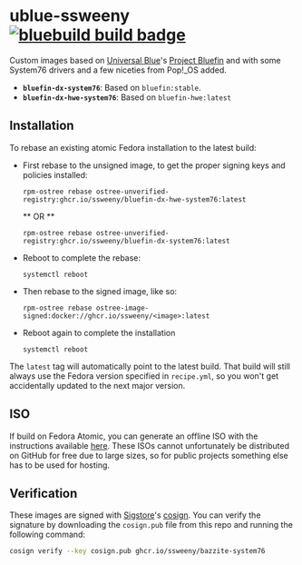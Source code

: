 # ublue-ssweeny &nbsp; [![bluebuild build badge](https://github.com/ssweeny/ublue-ssweeny/actions/workflows/build.yml/badge.svg)](https://github.com/ssweeny/ublue-ssweeny/actions/workflows/build.yml)
Custom images based on [Universal Blue](https://universal-blue.org/)'s [Project Bluefin](https://projectbluefin.io/) and with some System76 drivers and a few niceties from Pop!_OS added.

* **`bluefin-dx-system76`**: Based on `bluefin:stable`.
* **`bluefin-dx-hwe-system76`**: Based on `bluefin-hwe:latest`

## Installation

To rebase an existing atomic Fedora installation to the latest build:

- First rebase to the unsigned image, to get the proper signing keys and policies installed:
  ```
  rpm-ostree rebase ostree-unverified-registry:ghcr.io/ssweeny/bluefin-dx-hwe-system76:latest
  ```
  ** OR **
  ```
  rpm-ostree rebase ostree-unverified-registry:ghcr.io/ssweeny/bluefin-dx-system76:latest
  ```
- Reboot to complete the rebase:
  ```
  systemctl reboot
  ```
- Then rebase to the signed image, like so:
  ```
  rpm-ostree rebase ostree-image-signed:docker://ghcr.io/ssweeny/<image>:latest
  ```
- Reboot again to complete the installation
  ```
  systemctl reboot
  ```

The `latest` tag will automatically point to the latest build. That build will still always use the Fedora version specified in `recipe.yml`, so you won't get accidentally updated to the next major version.

## ISO

If build on Fedora Atomic, you can generate an offline ISO with the instructions available [here](https://blue-build.org/learn/universal-blue/#fresh-install-from-an-iso). These ISOs cannot unfortunately be distributed on GitHub for free due to large sizes, so for public projects something else has to be used for hosting.

## Verification

These images are signed with [Sigstore](https://www.sigstore.dev/)'s [cosign](https://github.com/sigstore/cosign). You can verify the signature by downloading the `cosign.pub` file from this repo and running the following command:

```bash
cosign verify --key cosign.pub ghcr.io/ssweeny/bazzite-system76
```
